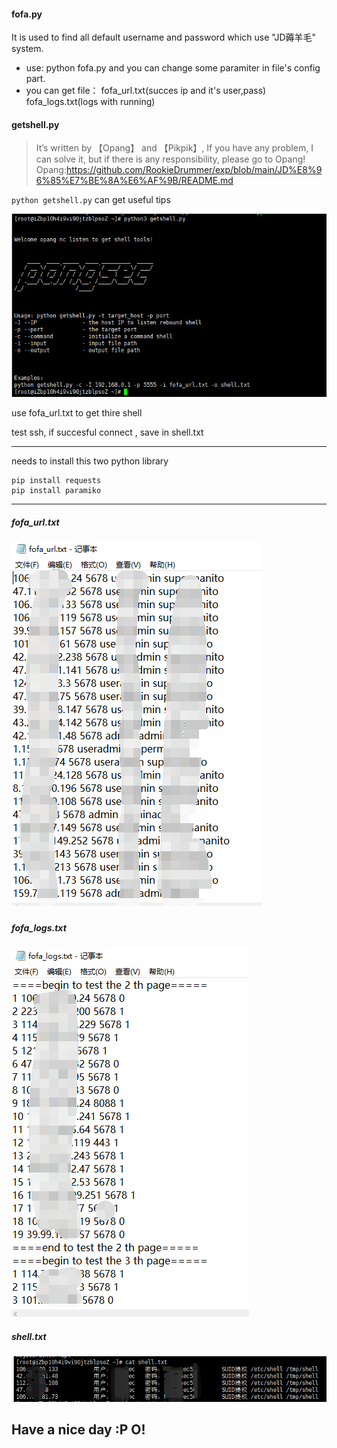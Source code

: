 #### fofa.py
It is used to find all default username and password which use "JD薅羊毛" system.
- use: python fofa.py
and you can change some paramiter in file's config part.
- you can get file： 
  fofa_url.txt(succes ip and it's user,pass)
  fofa_logs.txt(logs with running)

#### getshell.py

> It’s written by 【Opang】 and 【Pikpik】, If you have any problem, I can solve it, but if there is any responsibility, please go to Opang!
> Opang:https://github.com/RookieDrummer/exp/blob/main/JD%E8%96%85%E7%BE%8A%E6%AF%9B/README.md

`python getshell.py` can get useful tips

![img](./getshellrun.png)

use fofa_url.txt to get thire shell

test ssh, if succesful connect , save in shell.txt

-----

needs to install this two python library

```
pip install requests
pip install paramiko
```

----

##### fofa_url.txt

##### ![fofa_url](fofa_url.png)

##### fofa_logs.txt

![fofa_logs](fofa_logs.png)

##### shell.txt

##### ![shell](shell.png)



## Have a nice day :P O!
